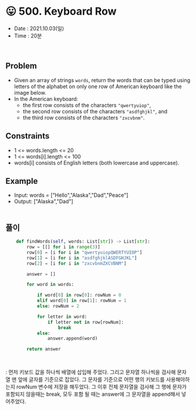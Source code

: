 #  😛 500. Keyboard Row
- Date : 2021.10.03(일)
- Time : 20분
<br>

## Problem

- Given an array of strings ```words```, return the words that can be typed using letters of the alphabet on only one row of American keyboard like the image below.
- In the American keyboard:
    - the first row consists of the characters ```"qwertyuiop"```,
    - the second row consists of the characters ```"asdfghjkl"```, and
    - the third row consists of the characters ```"zxcvbnm"```.

## Constraints
- 1 <= words.length <= 20
- 1 <= words[i].length <= 100
- words[i] consists of English letters (both lowercase and uppercase). 

## Example

- Input: words = ["Hello","Alaska","Dad","Peace"]
- Output: ["Alaska","Dad"]
<br><br>

## 풀이
```python
    def findWords(self, words: List[str]) -> List[str]:
        row = [[] for i in range(3)]
        row[0] = [i for i in "qwertyuiopQWERTYUIOP"]
        row[1] = [i for i in "asdfghjklASDFGHJKL"]
        row[2] = [i for i in "zxcvbnmZXCVBNM"]

        answer = []

        for word in words:

            if word[0] in row[0]: rowNum = 0
            elif word[0] in row[1]: rowNum = 1
            else: rowNum = 2

            for letter in word:
                if letter not in row[rowNum]:
                    break
            else:
                answer.append(word)

        return answer
    
        
```
: 먼저 키보드 값을 하나씩 배열에 삽입해 주었다. 그리고 문자열 하나씩을 검사해 문자열 맨 앞에 글자를 기준으로 잡았다. 그 문자를 기준으로 어떤 행의 키보드를 사용해야하는지 rowNum 변수에 저장을 해두었다. 그 이후 전체 문자열을 검사해 그 행에 문자가 포함되지 않을때는 break, 모두 포함 될 때는 answer에 그 문자열을 append해서 넣어주었다.